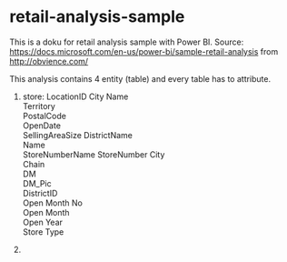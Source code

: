 # retail-analysis-sample
This is a doku for retail analysis sample with Power BI.
Source: 
https://docs.microsoft.com/en-us/power-bi/sample-retail-analysis from http://obvience.com/

This analysis contains 4 entity (table) and every table has to attribute.

1. store:
LocationID
City Name	
Territory	
PostalCode	
OpenDate	
SellingAreaSize	
DistrictName	
Name	
StoreNumberName	
StoreNumber	
City	
Chain	
DM	
DM_Pic	
DistrictID	
Open Month No	
Open Month	
Open Year	
Store Type

2. 

